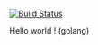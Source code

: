 [![Build Status](https://travis-ci.org/ppalucki/hello.svg?branch=master)](https://travis-ci.org/ppalucki/hello)

Hello world ! (golang)
